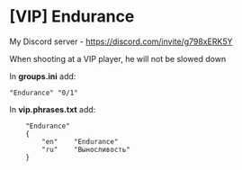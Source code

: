 # [VIP] Endurance
My Discord server - https://discord.com/invite/g798xERK5Y

When shooting at a VIP player, he will not be slowed down

In **groups.ini** add:
```
"Endurance" "0/1"
```

In **vip.phrases.txt** add:
```
	"Endurance"
	{
		"en"	"Endurance"
		"ru"	"Выносливость"
	}
```